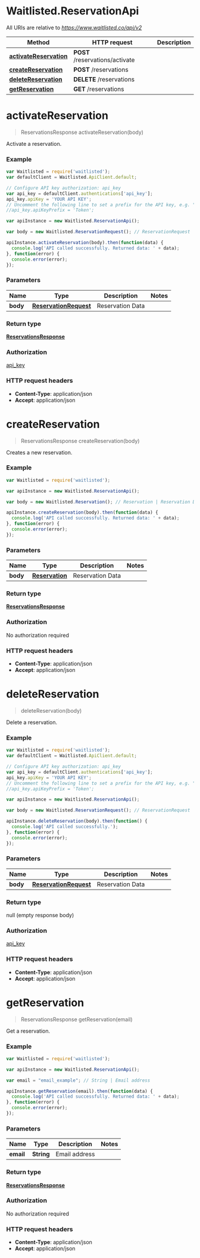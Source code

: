 # Waitlisted.ReservationApi

All URIs are relative to *https://www.waitlisted.co/api/v2*

Method | HTTP request | Description
------------- | ------------- | -------------
[**activateReservation**](ReservationApi.md#activateReservation) | **POST** /reservations/activate | 
[**createReservation**](ReservationApi.md#createReservation) | **POST** /reservations | 
[**deleteReservation**](ReservationApi.md#deleteReservation) | **DELETE** /reservations | 
[**getReservation**](ReservationApi.md#getReservation) | **GET** /reservations | 


<a name="activateReservation"></a>
# **activateReservation**
> ReservationsResponse activateReservation(body)



Activate a reservation.

### Example
```javascript
var Waitlisted = require('waitlisted');
var defaultClient = Waitlisted.ApiClient.default;

// Configure API key authorization: api_key
var api_key = defaultClient.authentications['api_key'];
api_key.apiKey = 'YOUR API KEY';
// Uncomment the following line to set a prefix for the API key, e.g. "Token" (defaults to null)
//api_key.apiKeyPrefix = 'Token';

var apiInstance = new Waitlisted.ReservationApi();

var body = new Waitlisted.ReservationRequest(); // ReservationRequest | Reservation Data

apiInstance.activateReservation(body).then(function(data) {
  console.log('API called successfully. Returned data: ' + data);
}, function(error) {
  console.error(error);
});

```

### Parameters

Name | Type | Description  | Notes
------------- | ------------- | ------------- | -------------
 **body** | [**ReservationRequest**](ReservationRequest.md)| Reservation Data | 

### Return type

[**ReservationsResponse**](ReservationsResponse.md)

### Authorization

[api_key](../README.md#api_key)

### HTTP request headers

 - **Content-Type**: application/json
 - **Accept**: application/json

<a name="createReservation"></a>
# **createReservation**
> ReservationsResponse createReservation(body)



Creates a new reservation.

### Example
```javascript
var Waitlisted = require('waitlisted');

var apiInstance = new Waitlisted.ReservationApi();

var body = new Waitlisted.Reservation(); // Reservation | Reservation Data

apiInstance.createReservation(body).then(function(data) {
  console.log('API called successfully. Returned data: ' + data);
}, function(error) {
  console.error(error);
});

```

### Parameters

Name | Type | Description  | Notes
------------- | ------------- | ------------- | -------------
 **body** | [**Reservation**](Reservation.md)| Reservation Data | 

### Return type

[**ReservationsResponse**](ReservationsResponse.md)

### Authorization

No authorization required

### HTTP request headers

 - **Content-Type**: application/json
 - **Accept**: application/json

<a name="deleteReservation"></a>
# **deleteReservation**
> deleteReservation(body)



Delete a reservation.

### Example
```javascript
var Waitlisted = require('waitlisted');
var defaultClient = Waitlisted.ApiClient.default;

// Configure API key authorization: api_key
var api_key = defaultClient.authentications['api_key'];
api_key.apiKey = 'YOUR API KEY';
// Uncomment the following line to set a prefix for the API key, e.g. "Token" (defaults to null)
//api_key.apiKeyPrefix = 'Token';

var apiInstance = new Waitlisted.ReservationApi();

var body = new Waitlisted.ReservationRequest(); // ReservationRequest | Reservation Data

apiInstance.deleteReservation(body).then(function() {
  console.log('API called successfully.');
}, function(error) {
  console.error(error);
});

```

### Parameters

Name | Type | Description  | Notes
------------- | ------------- | ------------- | -------------
 **body** | [**ReservationRequest**](ReservationRequest.md)| Reservation Data | 

### Return type

null (empty response body)

### Authorization

[api_key](../README.md#api_key)

### HTTP request headers

 - **Content-Type**: application/json
 - **Accept**: application/json

<a name="getReservation"></a>
# **getReservation**
> ReservationsResponse getReservation(email)



Get a reservation.

### Example
```javascript
var Waitlisted = require('waitlisted');

var apiInstance = new Waitlisted.ReservationApi();

var email = "email_example"; // String | Email address

apiInstance.getReservation(email).then(function(data) {
  console.log('API called successfully. Returned data: ' + data);
}, function(error) {
  console.error(error);
});

```

### Parameters

Name | Type | Description  | Notes
------------- | ------------- | ------------- | -------------
 **email** | **String**| Email address | 

### Return type

[**ReservationsResponse**](ReservationsResponse.md)

### Authorization

No authorization required

### HTTP request headers

 - **Content-Type**: application/json
 - **Accept**: application/json

